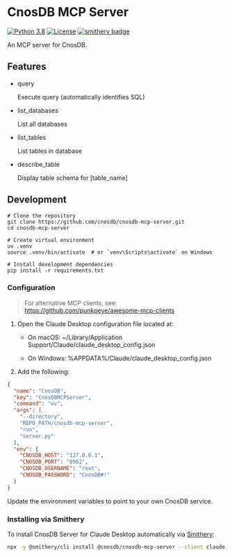 # CnosDB MCP Server

[![Python 3.8](https://img.shields.io/badge/python-3.12-blue?logo=python&logoColor=white)](https://docs.python.org/3.12/)
[![License](https://img.shields.io/badge/license-MIT-green)](LICENSE)
[![smithery badge](https://smithery.ai/badge/@cnosdb/cnosdb-mcp-server)](https://smithery.ai/server/@cnosdb/cnosdb-mcp-server)

An MCP server for CnosDB.

## Features

 - query

    Execute query (automatically identifies SQL) 

 - list_databases

    List all databases

 - list_tables

    List tables in database

 - describe_table

    Display table schema for [table_name]


## Development

```shell
# Clone the repository
git clone https://github.com/cnosdb/cnosdb-mcp-server.git
cd cnosdb-mcp-server

# Create virtual environment
uv .venv
source .venv/bin/activate  # or `venv\Scripts\activate` on Windows

# Install development dependencies
pip install -r requirements.txt
```


### Configuration

> For alternative MCP clients, see: https://github.com/punkpeye/awesome-mcp-clients

1. Open the Claude Desktop configuration file located at:

   - On macOS: ~/Library/Application Support/Claude/claude_desktop_config.json

   - On Windows: %APPDATA%/Claude/claude_desktop_config.json

2. Add the following:

```json
{
  "name": "CnosDB",
  "key": "CnosDBMCPServer",
  "command": "uv",
  "args": [
    "--directory",
    "REPO_PATH/cnosdb-mcp-server",
    "run",
    "server.py"
  ],
  "env": {
    "CNOSDB_HOST": "127.0.0.1",
    "CNOSDB_PORT": "8902",
    "CNOSDB_USERNAME": "root",
    "CNOSDB_PASSWORD": "CnosDB#!"
  }
}
```
Update the environment variables to point to your own CnosDB service.

### Installing via Smithery

To install CnosDB Server for Claude Desktop automatically via [Smithery](https://smithery.ai/server/@cnosdb/cnosdb-mcp-server):

```bash
npx -y @smithery/cli install @cnosdb/cnosdb-mcp-server --client claude
```
